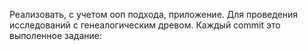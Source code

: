 Реализовать, с учетом ооп подхода, приложение.
Для проведения исследований с генеалогическим древом.
Каждый commit это выполенное задание: